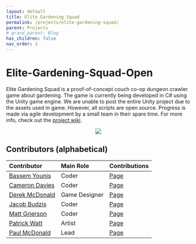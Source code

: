 ```yaml
---
layout: default
title: Elite Gardening Squad
permalink: /projects/elite-gardening-squad/
parent: Projects
# grand_parent: Blog
has_children: false
nav_order: 3
---
```


# Elite-Gardening-Squad-Open
Elite Gardening Squad is a proof-of-concept couch co-op dungeon crawler game about gardening.
The game is currently being developed in C# using the Unity game engine. 
We are unable to post the entire Unity project due to the assets used in game. However, all scripts are open source. 
Progress is made via agile development by a small team in their spare time. For more info, check out the [project wiki](https://github.com/sirpaulmcd/Elite-Gardening-Squad-Open/wiki).

<p align="center">
    <img src="https://cdn.discordapp.com/attachments/555041456994123791/769294338684616745/elite-gardener.png" />
</p>

## Contributors (alphabetical)

| Contributor | Main Role | Contributions |
| :---------- | :-------- | :------------ |
| [Bassem Younis](https://github.com/byounis) | Coder | [Page](https://github.com/sirpaulmcd/Elite-Gardening-Squad-Open/wiki/Bassem-Younis) |
| [Cameron Davies](https://github.com/MegaFooby) | Coder | [Page](https://github.com/sirpaulmcd/Elite-Gardening-Squad-Open/wiki/Cameron-Davies) |
| [Derek McDonald](https://github.com/NewDonkCity) | Game Designer | [Page](https://github.com/sirpaulmcd/Elite-Gardening-Squad-Open/wiki/Derek-McDonald) |
| [Jacob Budzis](https://github.com/Jacobinski) | Coder | [Page](https://github.com/sirpaulmcd/Elite-Gardening-Squad-Open/wiki/Jacob-Budzis) |
| [Matt Grierson](https://github.com/mattheuu23) | Coder | [Page](https://github.com/sirpaulmcd/Elite-Gardening-Squad-Open/wiki/Matt-Grierson) |
| [Patrick Watt](https://www.artstation.com/patrick-watt) | Artist | [Page](https://github.com/sirpaulmcd/Elite-Gardening-Squad-Open/wiki/Patrick-Watt) |
| [Paul McDonald](https://github.com/sirpaulmcd) | Lead | [Page](https://github.com/sirpaulmcd/Elite-Gardening-Squad-Open/wiki/Paul-McDonald) |
